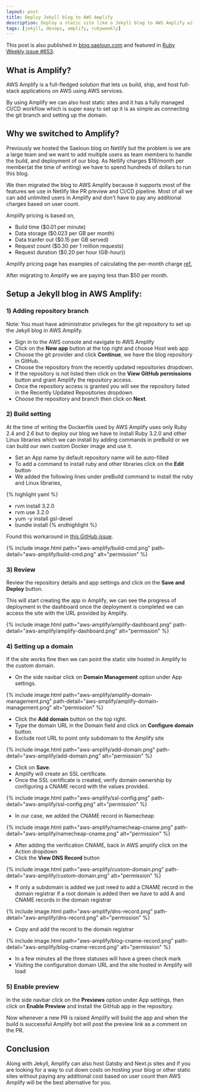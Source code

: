 ```yaml
---
layout: post
title: Deploy Jekyll blog to AWS Amplify
description: Deploy a static site like a Jekyll blog to AWS Amplify with full fledged CI/CD pipeline and app preview.
tags: [jekyll, devops, amplify, rubyweekly]
---
```


This post is also published in [blog.saeloun.com](https://blog.saeloun.com/2023/05/10/deploy-jekyll-blog-to-aws-amplify/) and featured in [Ruby Weekly issue #653](https://rubyweekly.com/issues/653).

## What is Amplify?

AWS Amplify is a full-fledged solution that lets us build, ship, and host full-stack applications on AWS using AWS services.

By using Amplify we can also host static sites and it has a fully managed CI/CD workflow which is super easy to set up it is as simple as connecting the git branch and setting up the domain.

## Why we switched to Amplify?

Previously we hosted the Saeloun blog on Netlify but the problem is we are a large team and we want to add multiple users as team members to handle the build, and deployment of our blog. As Netlify charges $19/month per member(at the time of writing) we have to spend hundreds of dollars to run this blog.

We then migrated the blog to AWS Amplify because it supports most of the features we use in Netlify like PR preview and CI/CD pipeline. Most of all we can add unlimited users in Amplify and don't have to pay any additional charges based on user count.

Amplify pricing is based on,

- Build time ($0.01 per minute)
- Data storage ($0.023 per GB per month)
- Data tranfer out ($0.15 per GB served)
- Request count ($0.30 per 1 million requests)
- Request duration ($0.20 per hour (GB-hour))

Amplify pricing page has examples of calculating the per-month charge [ref.](https://aws.amazon.com/amplify/pricing/)

After migrating to Amplify we are paying less than $50 per month.


## Setup a Jekyll blog in AWS Amplify:


### 1) Adding repository branch

Note: You must have administrator privileges for the git repository to set up the Jekyll blog in AWS Amplify.

- Sign in to the AWS console and navigate to AWS Amplify
- Click on the **New app** button at the top right and choose Host web app
- Choose the git provider and click **Continue**, we have the blog repository in GitHub.
- Choose the repository from the recently updated repositories dropdown.
- If the repository is not listed then click on the **View GitHub permissions** button and grant Amplify the repository access.
- Once the repository access is granted you will see the repository listed in the Recently Updated Repositories dropdown
- Choose the repository and branch then click on **Next**.

### 2) Build setting

At the time of writing the Dockerfile used by AWS Amplify uses only Ruby 2.4 and 2.6 but to deploy our blog we have to install Ruby 3.2.0 and other Linux libraries which we can install by adding commands in preBuild or we can build our own custom Docker image and use it.

- Set an App name by default repository name will be auto-filled
- To add a command to install ruby and other libraries click on the **Edit** button
- We added the following lines under preBuild command to install the ruby and Linux libraries,

{% highlight yaml %}
- rvm install 3.2.0
- rvm use 3.2.0
- yum -y install gsl-devel
- bundle install
{% endhighlight %}

Found this workaround in [this GitHub issue](https://github.com/aws-amplify/amplify-hosting/issues/2565#issuecomment-1429013859).

{% include image.html path="aws-amplify/build-cmd.png" path-detail="aws-amplify/build-cmd.png" alt="permission" %}

### 3) Review

Review the repository details and app settings and click on the **Save and Deploy** button.

This will start creating the app in Amplify, we can see the progress of deployment in the dashboard once the deployment is completed we can access the site with the URL provided by Amplify.

{% include image.html path="aws-amplify/amplify-dashboard.png" path-detail="aws-amplify/amplify-dashboard.png" alt="permission" %}

### 4) Setting up a domain

If the site works fine then we can point the static site hosted in Amplify to the custom domain.

- On the side navbar click on **Domain Management** option under App settings.

{% include image.html path="aws-amplify/amplify-domain-management.png" path-detail="aws-amplify/amplify-domain-management.png" alt="permission" %}

- Click the **Add domain** button on the top right.
- Type the domain URL in the Domain field and click on **Configure domain** button.
- Exclude root URL to point only subdomain to the Amplify site

{% include image.html path="aws-amplify/add-domain.png" path-detail="aws-amplify/add-domain.png" alt="permission" %}

- Click on **Save**.
- Amplify will create an SSL certificate.
- Once the SSL certificate is created, verify domain ownership by configuring a CNAME record with the values provided.

{% include image.html path="aws-amplify/ssl-config.png" path-detail="aws-amplify/ssl-config.png" alt="permission" %}

- In our case, we added the CNAME record in Namecheap

{% include image.html path="aws-amplify/namecheap-cname.png" path-detail="aws-amplify/namecheap-cname.png" alt="permission" %}

- After adding the verification CNAME, back in AWS amplify click on the Action dropdown
- Click the **View DNS Record** button

{% include image.html path="aws-amplify/custom-domain.png" path-detail="aws-amplify/custom-domain.png" alt="permission" %}

- If only a subdomain is added we just need to add a CNAME record in the domain registrar if a root domain is added then we have to add A and CNAME records in the domain registrar

{% include image.html path="aws-amplify/dns-record.png" path-detail="aws-amplify/dns-record.png" alt="permission" %}

- Copy and add the record to the domain registrar

{% include image.html path="aws-amplify/blog-cname-record.png" path-detail="aws-amplify/blog-cname-record.png" alt="permission" %}

- In a few minutes all the three statuses will have a green check mark
- Visiting the configuration domain URL and the site hosted in Amplify will load

### 5) Enable preview

In the side navbar click on the **Previews** option under App settings, then click on **Enable Preview** and Install the GitHub app in the repository.

Now whenever a new PR is raised Amplify will build the app and when the build is successful Amplify bot will post the preview link as a comment on the PR.

## Conclusion

Along with Jekyll, Amplify can also host Gatsby and Next.js sites and if you are looking for a way to cut down costs on hosting your blog or other static sites without paying any additional cost based on user count then AWS Amplify will be the best alternative for you.
